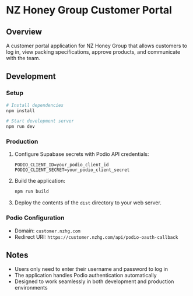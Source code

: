 
# NZ Honey Group Customer Portal

## Overview

A customer portal application for NZ Honey Group that allows customers to log in, view packing specifications, approve products, and communicate with the team.

## Development

### Setup

```bash
# Install dependencies
npm install

# Start development server
npm run dev
```

### Production

1. Configure Supabase secrets with Podio API credentials:
   ```
   PODIO_CLIENT_ID=your_podio_client_id
   PODIO_CLIENT_SECRET=your_podio_client_secret
   ```

2. Build the application:
   ```bash
   npm run build
   ```

3. Deploy the contents of the `dist` directory to your web server.

### Podio Configuration

- Domain: `customer.nzhg.com`
- Redirect URI: `https://customer.nzhg.com/api/podio-oauth-callback`

## Notes

- Users only need to enter their username and password to log in
- The application handles Podio authentication automatically
- Designed to work seamlessly in both development and production environments
